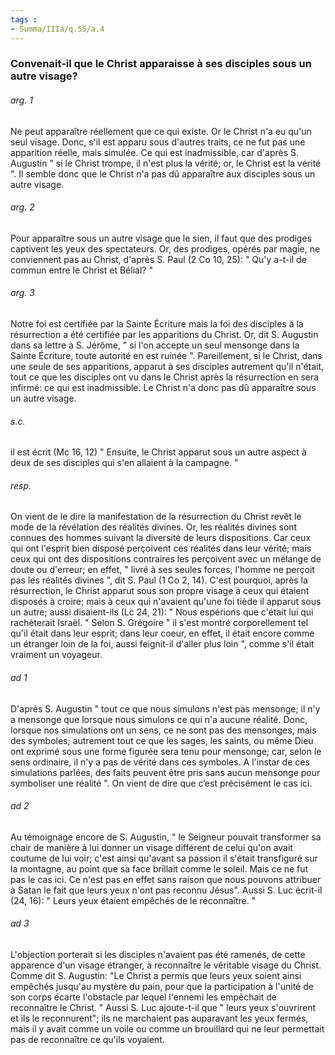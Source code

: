 ```yaml
---
tags : 
- Summa/IIIa/q.55/a.4
---
```


### Convenait-il que le Christ apparaisse à ses disciples sous un autre visage?

###### arg. 1
Ne peut apparaître réellement que ce qui existe. Or le Christ n'a eu qu'un seul visage. Donc, s'il est apparu sous d'autres traits, ce ne fut pas une apparition réelle, mais simulée. Ce qui est inadmissible, car d'après S. Augustin " si le Christ trompe, il n'est plus la vérité; or, le Christ est la vérité ". Il semble donc que le Christ n'a pas dû apparaître aux disciples sous un autre visage. 

###### arg. 2
Pour apparaître sous un autre visage que le sien, il faut que des prodiges captivent les yeux des spectateurs. Or, des prodiges, opérés par magie, ne conviennent pas au Christ, d'après S. Paul (2 Co 10, 25): " Qu'y a-t-il de commun entre le Christ et Bélial? " 

###### arg. 3
Notre foi est certifiée par la Sainte Écriture mais la foi des disciples à la résurrection a été certifiée par les apparitions du Christ. Or, dit S. Augustin dans sa lettre à S. Jérôme, " si l'on accepte un seul mensonge dans la Sainte Écriture, toute autorité en est ruinée ". Pareillement, si le Christ, dans une seule de ses apparitions, apparut à ses disciples autrement qu'il n'était, tout ce que les disciples ont vu dans le Christ après la résurrection en sera infirmé: ce qui est inadmissible. Le Christ n'a donc pas dû apparaître sous un autre visage. 

###### s.c.
il est écrit (Mc 16, 12) " Ensuite, le Christ apparut sous un autre aspect à deux de ses disciples qui s'en allaient à la campagne. " 

###### resp.
On vient de le dire la manifestation de la résurrection du Christ revêt le mode de la révélation des réalités divines. Or, les réalités divines sont connues des hommes suivant la diversité de leurs dispositions. Car ceux qui ont l'esprit bien disposé perçoivent ces réalités dans leur vérité; mais ceux qui ont des dispositions contraires les perçoivent avec un mélange de doute ou d'erreur; en effet, " livré à ses seules forces, l'homme ne perçoit pas les réalités divines ", dit S. Paul (1 Co 2, 14). C'est pourquoi, après la résurrection, le Christ apparut sous son propre visage à ceux qui étaient disposés à croire; mais à ceux qui n'avaient qu'une foi tiède il apparut sous un autre; aussi disaient-ils (Lc 24, 21): " Nous espérions que c'était lui qui rachèterait Israël. " Selon S. Grégoire " il s'est montré corporellement tel qu'il était dans leur esprit; dans leur coeur, en effet, il était encore comme un étranger loin de la foi, aussi feignit-il d'aller plus loin ", comme s'il était vraiment un voyageur. 

###### ad 1
D'après S. Augustin " tout ce que nous simulons n'est pas mensonge; il n'y a mensonge que lorsque nous simulons ce qui n'a aucune réalité. Donc, lorsque nos simulations ont un sens, ce ne sont pas des mensonges, mais des symboles; autrement tout ce que les sages, les saints, ou même Dieu ont exprimé sous une forme figurée sera tenu pour mensonge; car, selon le sens ordinaire, il n'y a pas de vérité dans ces symboles. A l'instar de ces simulations parlées, des faits peuvent être pris sans aucun mensonge pour symboliser une réalité ". On vient de dire que c’est précisément le cas ici. 

###### ad 2
Au témoignage encore de S. Augustin, " le Seigneur pouvait transformer sa chair de manière à lui donner un visage différent de celui qu'on avait coutume de lui voir; c'est ainsi qu'avant sa passion il s'était transfiguré sur la montagne, au point que sa face brillait comme le soleil. Mais ce ne fut pas le cas ici. Ce n'est pas en effet sans raison que nous pouvons attribuer à Satan le fait que leurs yeux n'ont pas reconnu Jésus". Aussi S. Luc écrit-il (24, 16): " Leurs yeux étaient empêchés de le reconnaître. " 

###### ad 3
L'objection porterait si les disciples n'avaient pas été ramenés, de cette apparence d'un visage étranger, à reconnaître le véritable visage du Christ. Comme dit S. Augustin: "Le Christ a permis que leurs yeux soient ainsi empêchés jusqu'au mystère du pain, pour que la participation à l'unité de son corps écarte l'obstacle par lequel l'ennemi les empêchait de reconnaître le Christ. " Aussi S. Luc ajoute-t-il que " leurs yeux s'ouvrirent et ils le reconnurent"; ils ne marchaient pas auparavant les yeux fermés, mais il y avait comme un voile ou comme un brouillard qui ne leur permettait pas de reconnaître ce qu'ils voyaient. 

